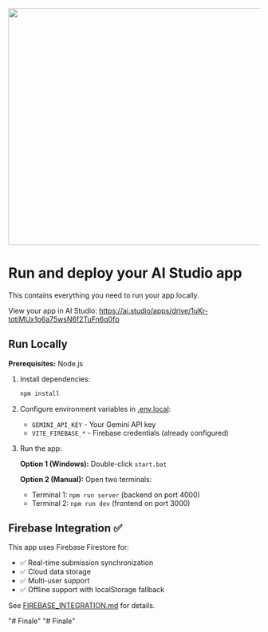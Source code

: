 <div align="center">
<img width="1200" height="475" alt="GHBanner" src="https://github.com/user-attachments/assets/0aa67016-6eaf-458a-adb2-6e31a0763ed6" />
</div>

# Run and deploy your AI Studio app

This contains everything you need to run your app locally.

View your app in AI Studio: https://ai.studio/apps/drive/1uKr-tqtiMUx1p6a75wsN6f2TuFn6q0fp

## Run Locally

**Prerequisites:**  Node.js

1. Install dependencies:
   ```bash
   npm install
   ```

2. Configure environment variables in [.env.local](.env.local):
   - `GEMINI_API_KEY` - Your Gemini API key
   - `VITE_FIREBASE_*` - Firebase credentials (already configured)

3. Run the app:
   
   **Option 1 (Windows):** Double-click `start.bat`
   
   **Option 2 (Manual):** Open two terminals:
   - Terminal 1: `npm run server` (backend on port 4000)
   - Terminal 2: `npm run dev` (frontend on port 3000)

## Firebase Integration ✅

This app uses Firebase Firestore for:
- ✅ Real-time submission synchronization
- ✅ Cloud data storage
- ✅ Multi-user support
- ✅ Offline support with localStorage fallback

See [FIREBASE_INTEGRATION.md](FIREBASE_INTEGRATION.md) for details.

"# Finale" 
"# Finale" 
